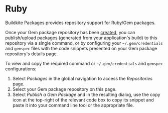 # Ruby

Buildkite Packages provides repository support for Ruby/Gem packages.

Once your Gem package repository has been [created](/docs/packages/manage-registries#create-a-registry), you can publish/upload packages (generated from your application's build) to this repository via a single command, or by configuring your `~/.gem/credentials` and `gemspec` files with the code snippets presented on your Gem package repository's details page.

To view and copy the required command or  `~/.gem/credentials` and `gemspec` configurations:

1. Select _Packages_ in the global navigation to access the _Repositories_ page.
1. Select your Gem package repository on this page.
1. Select _Publish a Gem Package_ and in the resulting dialog, use the copy icon at the top-right of the relevant code box to copy its snippet and paste it into your command line tool or the appropriate file.
